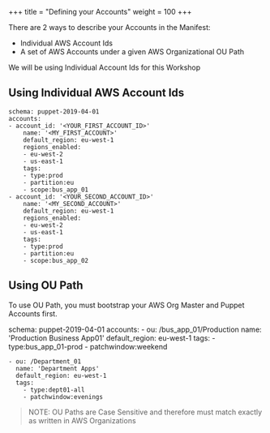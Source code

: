 +++
title = "Defining your Accounts"
weight = 100
+++

There are 2 ways to describe your Accounts in the Manifest:

- Individual AWS Account Ids
- A set of AWS Accounts under a given AWS Organizational OU Path

<aside class="warning">

</aside>

<div class="notices info" ><p>We will be using Individual Account Ids for this Workshop</p></div>

## Using Individual AWS Account Ids

    schema: puppet-2019-04-01
    accounts:
    - account_id: '<YOUR_FIRST_ACCOUNT_ID>'
        name: '<MY_FIRST_ACCOUNT>'
        default_region: eu-west-1
        regions_enabled:
        - eu-west-2
        - us-east-1
        tags:
        - type:prod
        - partition:eu
        - scope:bus_app_01
    - account_id: '<YOUR_SECOND_ACCOUNT_ID>'
        name: '<MY_SECOND_ACCOUNT>'
        default_region: eu-west-1
        regions_enabled:
        - eu-west-2
        - us-east-1
        tags:
        - type:prod
        - partition:eu
        - scope:bus_app_02

## Using OU Path

To use OU Path, you must bootstrap your AWS Org Master and Puppet Accounts first. 

  schema: puppet-2019-04-01
  accounts:
    - ou: /bus_app_01/Production
      name: 'Production Business App01'
      default_region: eu-west-1
      tags:
        - type:bus_app_01-prod
        - patchwindow:weekend

    - ou: /Department_01
      name: 'Department Apps'
      default_region: eu-west-1
      tags:
        - type:dept01-all
        - patchwindow:evenings

> NOTE:  OU Paths are Case Sensitive and therefore must match exactly as written in AWS Organizations

